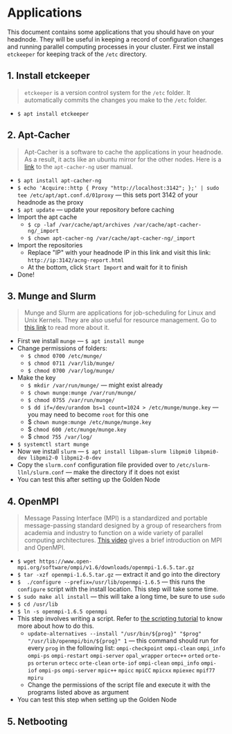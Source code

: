# Applications

This document contains some applications that you should have on your headnode.
They will be useful in keeping a record of configuration changes and running parallel computing processes in your cluster.
First we install `etckeeper` for keeping track of the `/etc` directory.

## 1. Install etckeeper

> `etckeeper` is a version control system for the `/etc` folder.
> It automatically commits the changes you make to the `/etc` folder.

* `$ apt install etckeeper`

## 2. Apt-Cacher

> Apt-Cacher is a software to cache the applications in your headnode.
> As a result, it acts like an ubuntu mirror for the other nodes.
> Here is a [link](https://www.unix-ag.uni-kl.de/~bloch/acng/html/index.html) to the `apt-cacher-ng` user manual.

* `$ apt install apt-cacher-ng`
* `$ echo 'Acquire::http { Proxy "http://localhost:3142"; };' | sudo tee /etc/apt/apt.conf.d/01proxy` &mdash; this sets port 3142 of your headnode as the proxy
* `$ apt update` &mdash; update your repository before caching
* Import the apt cache
  * `$ cp -laf /var/cache/apt/archives /var/cache/apt-cacher-ng/_import`
  * `$ chown apt-cacher-ng /var/cache/apt-cacher-ng/_import`
* Import the repositories
  * Replace "IP" with your headnode IP in this link and visit this link: `http://ip:3142/acng-report.html`
  * At the bottom, click `Start Import` and wait for it to finish
* Done!

## 3. Munge and Slurm

> Munge and Slurm are applications for job-scheduling for Linux and Unix Kernels. They are also useful for resource management. Go to [this link](https://kb.iu.edu/d/bdah) to read more about it.

* First we install `munge` &mdash; `$ apt install munge`
* Change permissions of folders:
  * `$ chmod 0700 /etc/munge/`
  * `$ chmod 0711 /var/lib/munge/`
  * `$ chmod 0700 /var/log/munge/`
* Make the key
  * `$ mkdir /var/run/munge/` &mdash; might exist already
  * `$ chown munge:munge /var/run/munge/`
  * `$ chmod 0755 /var/run/munge/`
  * `$ dd if=/dev/urandom bs=1 count=1024 > /etc/munge/munge.key` &mdash; you may need to become `root` for this one
  * $ `chown munge:munge /etc/munge/munge.key`
  * $ `chmod 600 /etc/munge/munge.key`
  * $ `chmod 755 /var/log/`
* `$ systemctl start munge`
* Now we install `slurm` &mdash; `$ apt install libpam-slurm libpmi0 libpmi0-dev libpmi2-0 libpmi2-0-dev`
* Copy the `slurm.conf` configuration file provided over to `/etc/slurm-llnl/slurm.conf` &mdash; make the directory if it does not exist
* You can test this after setting up the Golden Node

## 4. OpenMPI

> Message Passing Interface (MPI) is a standardized and portable message-passing standard designed by a group of researchers from academia and industry to function on a wide variety of parallel computing architectures.
> [This video](https://www.youtube.com/watch?v=D0-xSWBGNAw) gives a brief introduction on MPI and OpenMPI.

* `$ wget https://www.open-mpi.org/software/ompi/v1.6/downloads/openmpi-1.6.5.tar.gz`
* `$ tar -xzf openmpi-1.6.5.tar.gz` &mdash; extract it and go into the directory
* `$  ./configure --prefix=/usr/lib/openmpi-1.6.5` &mdash; this runs the `configure` script with the install location.
This step will take some time.
* `$ sudo make all install` &mdash; this will take a long time, be sure to use `sudo`
* `$ cd /usr/lib`
* `$ ln -s openmpi-1.6.5 openmpi`
* This step involves writing a script.
Refer to [the scripting tutorial](03_scripting.md) to know more about how to do this.
  * `update-alternatives --install "/usr/bin/${prog}" "$prog" "/usr/lib/openmpi/bin/${prog}" 1` &mdash; this command should run for every `prog` in the following list:
`ompi-checkpoint` `ompi-clean` `ompi_info` `ompi-ps` `ompi-restart` `ompi-server` `opal_wrapper` `ortec++` `orted` `orte-ps` `orterun` `ortecc` `orte-clean` `orte-iof` `ompi-clean` `ompi_info` `ompi-iof` `ompi-ps` `ompi-server` `mpic++` `mpicc` `mpiCC` `mpicxx` `mpiexec` `mpif77` `mpiru`
  * Change the permissions of the script file and execute it with the programs listed above as argument
* You can test this step when setting up the Golden Node

## 5. Netbooting
